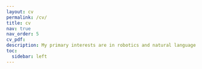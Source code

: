 ```yaml
---
layout: cv
permalink: /cv/
title: cv
nav: true
nav_order: 5
cv_pdf:
description: My primary interests are in robotics and natural language processsing. I'm especially interested in enabling robots to learn new skills efficiently from human interactions in the unstructured world.
toc:
  sidebar: left
---
```

